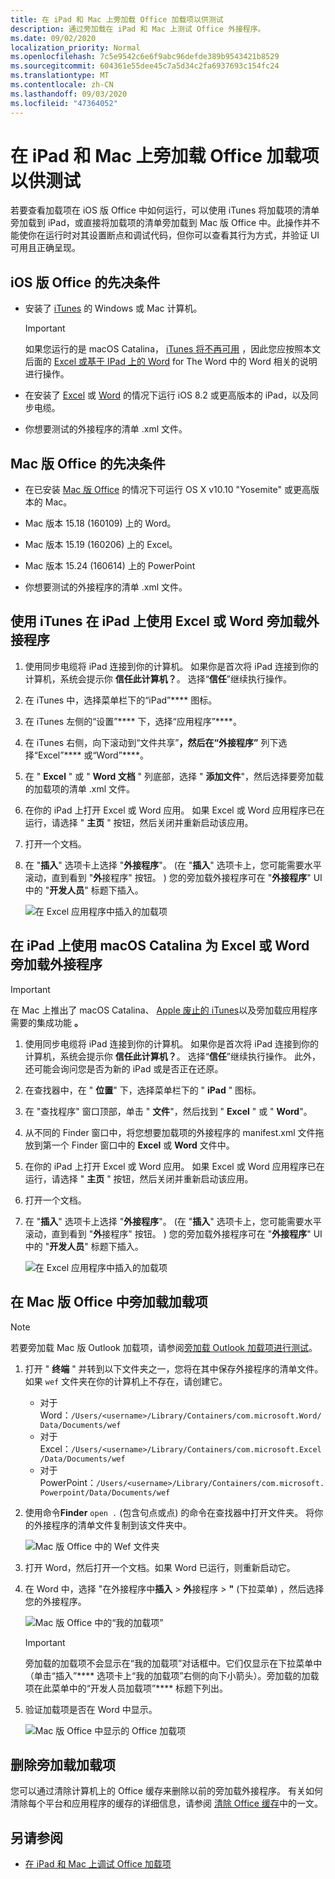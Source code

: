 ```yaml
---
title: 在 iPad 和 Mac 上旁加载 Office 加载项以供测试
description: 通过旁加载在 iPad 和 Mac 上测试 Office 外接程序。
ms.date: 09/02/2020
localization_priority: Normal
ms.openlocfilehash: 7c5e9542c6e6f9abc96defde389b9543421b8529
ms.sourcegitcommit: 604361e55dee45c7a5d34c2fa6937693c154fc24
ms.translationtype: MT
ms.contentlocale: zh-CN
ms.lasthandoff: 09/03/2020
ms.locfileid: "47364052"
---
```

# <a name="sideload-office-add-ins-on-ipad-and-mac-for-testing"></a>在 iPad 和 Mac 上旁加载 Office 加载项以供测试

若要查看加载项在 iOS 版 Office 中如何运行，可以使用 iTunes 将加载项的清单旁加载到 iPad，或直接将加载项的清单旁加载到 Mac 版 Office 中。此操作并不能使你在运行时对其设置断点和调试代码，但你可以查看其行为方式，并验证 UI 可用且正确呈现。

## <a name="prerequisites-for-office-on-ios"></a>iOS 版 Office 的先决条件

- 安装了 [iTunes](https://www.apple.com/itunes/download/) 的 Windows 或 Mac 计算机。
  > [!IMPORTANT]
  > 如果您运行的是 macOS Catalina， [iTunes 将不再可用](https://support.apple.com/HT210200) ，因此您应按照本文后面的 [Excel 或基于 IPad 上的 Word](#sideload-an-add-in-on-excel-or-word-on-ipad-using-macos-catalina) for The Word 中的 Word 相关的说明进行操作。

- 在安装了 [Excel](https://apps.apple.com/app/microsoft-excel/id586683407) 或 [Word](https://apps.apple.com/app/microsoft-word/id586447913) 的情况下运行 iOS 8.2 或更高版本的 iPad，以及同步电缆。

- 你想要测试的外接程序的清单 .xml 文件。

## <a name="prerequisites-for-office-on-mac"></a>Mac 版 Office 的先决条件

- 在已安装 [Mac 版 Office](https://products.office.com/buy/compare-microsoft-office-products?tab=omac) 的情况下可运行 OS X v10.10 "Yosemite" 或更高版本的 Mac。

- Mac 版本 15.18 (160109) 上的 Word。

- Mac 版本 15.19 (160206) 上的 Excel。

- Mac 版本 15.24 (160614) 上的 PowerPoint

- 你想要测试的外接程序的清单 .xml 文件。

## <a name="sideload-an-add-in-on-excel-or-word-on-ipad-using-itunes"></a>使用 iTunes 在 iPad 上使用 Excel 或 Word 旁加载外接程序

1. 使用同步电缆将 iPad 连接到你的计算机。 如果你是首次将 iPad 连接到你的计算机，系统会提示你 **信任此计算机？**。 选择“**信任**”继续执行操作。

2. 在 iTunes 中，选择菜单栏下的“iPad”**** 图标。

3. 在 iTunes 左侧的“设置”**** 下，选择“应用程序”****。

4. 在 iTunes 右侧，向下滚动到“文件共享”****，然后在“外接程序”**** 列下选择“Excel”**** 或“Word”****。

5. 在 " **Excel** " 或 " **Word 文档** " 列底部，选择 " **添加文件**"，然后选择要旁加载的加载项的清单 .xml 文件。

6. 在你的 iPad 上打开 Excel 或 Word 应用。 如果 Excel 或 Word 应用程序已在运行，请选择 " **主页** " 按钮，然后关闭并重新启动该应用。

7. 打开一个文档。

8. 在 "**插入**" 选项卡上选择 "**外接程序**"。 (在 "**插入**" 选项卡上，您可能需要水平滚动，直到看到 "**外**接程序" 按钮。 ) 您的旁加载外接程序可在 "**外接程序**" UI 中的 "**开发人员**" 标题下插入。

    ![在 Excel 应用程序中插入的加载项](../images/excel-insert-add-in.png)

## <a name="sideload-an-add-in-on-excel-or-word-on-ipad-using-macos-catalina"></a>在 iPad 上使用 macOS Catalina 为 Excel 或 Word 旁加载外接程序

> [!IMPORTANT]
> 在 Mac 上推出了 macOS Catalina、 [Apple 废止的 iTunes](https://support.apple.com/HT210200)以及旁加载应用程序需要的集成功能 **。**

1. 使用同步电缆将 iPad 连接到你的计算机。 如果你是首次将 iPad 连接到你的计算机，系统会提示你 **信任此计算机？**。 选择“**信任**”继续执行操作。 此外，还可能会询问您是否为新的 iPad 或是否正在还原。

2. 在查找器中，在 " **位置**" 下，选择菜单栏下的 " **iPad** " 图标。

3. 在 "查找程序" 窗口顶部，单击 " **文件**"，然后找到 " **Excel** " 或 " **Word**"。

4. 从不同的 Finder 窗口中，将您想要加载项的外接程序的 manifest.xml 文件拖放到第一个 Finder 窗口中的 **Excel** 或 **Word** 文件中。

5. 在你的 iPad 上打开 Excel 或 Word 应用。 如果 Excel 或 Word 应用程序已在运行，请选择 " **主页** " 按钮，然后关闭并重新启动该应用。

6. 打开一个文档。

7. 在 "**插入**" 选项卡上选择 "**外接程序**"。 (在 "**插入**" 选项卡上，您可能需要水平滚动，直到看到 "**外**接程序" 按钮。 ) 您的旁加载外接程序可在 "**外接程序**" UI 中的 "**开发人员**" 标题下插入。

    ![在 Excel 应用程序中插入的加载项](../images/excel-insert-add-in.png)

## <a name="sideload-an-add-in-in-office-on-mac"></a>在 Mac 版 Office 中旁加载加载项

> [!NOTE]
> 若要旁加载 Mac 版 Outlook 加载项，请参阅[旁加载 Outlook 加载项进行测试](../outlook/sideload-outlook-add-ins-for-testing.md#sideload-an-add-in-in-outlook-on-the-desktop)。

1. 打开 " **终端** " 并转到以下文件夹之一，您将在其中保存外接程序的清单文件。 如果 `wef` 文件夹在你的计算机上不存在，请创建它。

    - 对于 Word：`/Users/<username>/Library/Containers/com.microsoft.Word/Data/Documents/wef`
    - 对于 Excel：`/Users/<username>/Library/Containers/com.microsoft.Excel/Data/Documents/wef`
    - 对于 PowerPoint：`/Users/<username>/Library/Containers/com.microsoft.Powerpoint/Data/Documents/wef`

2. 使用命令**Finder** `open .` (包含句点或点) 的命令在查找器中打开文件夹。 将你的外接程序的清单文件复制到该文件夹中。

    ![Mac 版 Office 中的 Wef 文件夹](../images/all-my-files.png)

3. 打开 Word，然后打开一个文档。如果 Word 已运行，则重新启动它。

4. 在 Word 中，选择 "在外接程序中**插入**  >  **外**接程序  >  **"** (下拉菜单) ，然后选择您的外接程序。

    ![Mac 版 Office 中的“我的加载项”](../images/my-add-ins-wikipedia.png)

    > [!IMPORTANT]
    > 旁加载的加载项不会显示在“我的加载项”对话框中。它们仅显示在下拉菜单中（单击“插入”**** 选项卡上“我的加载项”右侧的向下小箭头）。旁加载的加载项在此菜单中的“开发人员加载项”**** 标题下列出。

5. 验证加载项是否在 Word 中显示。

    ![Mac 版 Office 中显示的 Office 加载项](../images/lorem-ipsum-wikipedia.png)

## <a name="remove-a-sideloaded-add-in"></a>删除旁加载加载项

您可以通过清除计算机上的 Office 缓存来删除以前的旁加载外接程序。 有关如何清除每个平台和应用程序的缓存的详细信息，请参阅 [清除 Office 缓存](clear-cache.md)中的一文。

## <a name="see-also"></a>另请参阅

- [在 iPad 和 Mac 上调试 Office 加载项](debug-office-add-ins-on-ipad-and-mac.md)
